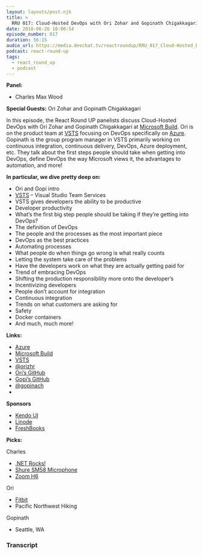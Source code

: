 ```yaml
---
layout: layouts/post.njk
title: >
  RRU 017: Cloud-Hosted DevOps with Ori Zohar and Gopinath Chigakkagari LIVE at Microsoft Build
date: 2018-06-26 10:00:54
episode_number: 017
duration: 56:15
audio_url: https://media.devchat.tv/reactroundup/RRU_017_Cloud-Hosted_DevOps_with_Ori_Zohar_and_Gopinath_Chigakkagari_LIVE_at_Microsoft_Build_mixdown.mp3
podcast: react-round-up
tags:
  - react_round_up
  - podcast
---
```


**Panel:**

- Charles Max Wood

**Special Guests:** Ori Zohar and Gopinath Chigakkagari

In this episode, the React Round UP panelists discuss Cloud-Hosted DevOps with Ori Zohar and Gopinath Chigakkagari at [Microsoft Build](https://www.microsoft.com/en-us/build). Ori is on the product team at [VSTS](https://www.visualstudio.com/team-services/) focusing on DevOps specifically on [Azure](https://azure.microsoft.com/en-us/?v=18.20). Gopinath is the group program manager in VSTS primarily working on continuous integration, continuous delivery, DevOps, Azure deployment, etc. They talk about the first steps people should take when getting into DevOps, define DevOps the way Microsoft views it, the advantages to automation, and more!

**In particular, we dive pretty deep on:**

- Ori and Gopi intro
- [VSTS](https://www.visualstudio.com/team-services/) – Visual Studio Team Services
- VSTS gives developers the ability to be productive
- Developer productivity
- What’s the first big step people should be taking if they’re getting into DevOps?
- The definition of DevOps
- The people and the processes as the most important piece
- DevOps as the best practices
- Automating processes
- What people do when things go wrong is what really counts
- Letting the system take care of the problems
- Have the developers work on what they are actually getting paid for
- Trend of embracing DevOps
- Shifting the production responsibility more onto the developer’s
- Incentivizing developers
- People don’t account for integration
- Continuous integration
- Trends on what customers are asking for
- Safety
- Docker containers
- And much, much more!

**Links:**

- [Azure](https://azure.microsoft.com/en-us/?v=18.20)
- [Microsoft Build](https://www.microsoft.com/en-us/build)
- [VSTS](https://www.visualstudio.com/team-services/)
- [@orizhr](https://twitter.com/orizhr)
- [Ori’s GitHub](https://github.com/orizohar)
- [Gopi’s GitHub](https://github.com/gopinathch)
- [@gopinach](https://twitter.com/gopinach)
-

**Sponsors**

- [Kendo UI](https://www.telerik.com/kendo-ui?utm_medium=social-paid&utm_source=devchattv&utm_campaign=kendo-ui-awareness-jsjabber)
- [Linode](https://promo.linode.com/javascriptjabber/)
- [FreshBooks](https://www.freshbooks.com/invoice?ref=11731&utm_source=pbm&utm_medium=affiliate-program&utm_influencer=419364&utm_campaign=podcast-influencers)

**Picks:**

Charles

- [.NET Rocks!](https://www.dotnetrocks.com/)
- [Shure SM58 Microphone](https://www.shure.com/americas/products/microphones/sm/sm58-vocal-microphone)
- [Zoom H6](https://www.zoom-na.com/products/field-video-recording/field-recording/h6-handy-recorder)

Ori

- [Fitbit](https://www.fitbit.com/home)
- Pacific Northwest Hiking

Gopinath

- Seattle, WA

### Transcript
